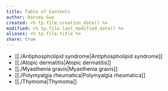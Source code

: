 ```yaml
---
title: Table of Contents
author: Harvey Guo
created: <% tp.file.creation_date() %>
modified: <% tp.file.last_modified_date() %>
aliases: <% tp.file.title %>
share: true
---
```

- [[./Antiphospholipid syndrome|Antiphospholipid syndrome]]
- [[./Atopic dermatitis|Atopic dermatitis]]
- [[./Myasthenia gravis|Myasthenia gravis]]
- [[./Polymyalgia rheumatica|Polymyalgia rheumatica]]
- [[./Thymoma|Thymoma]]

